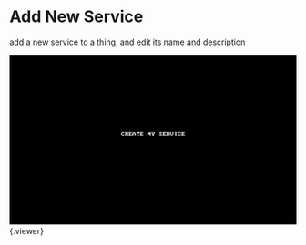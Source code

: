 # Add New Service

add a new service to a thing, and edit its name and description

![](./doc/pic/example/add_service/create_my_service.gif){.viewer}
